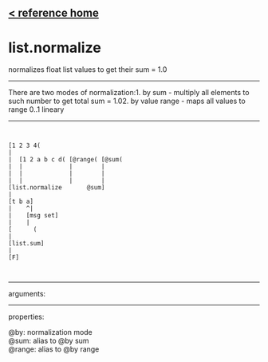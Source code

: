 [< reference home](ceammc_lib.html)
---

# list.normalize


normalizes float list values to get their sum = 1.0

---

There are two modes of normalization:1. by sum - multiply all elements to such number to get total sum = 1.02. by value range - maps all values to range 0..1 lineary<br>


---


```


[1 2 3 4(
|
|  [1 2 a b c d( [@range( [@sum(
|  |             |        |
|  |             |        |
|  |             |        |
[list.normalize       @sum]
|
[t b a]
|    ^|
|    [msg set]
|    |
[      (
|
[list.sum]
|
[F]

            
```

---
arguments:


---
properties:

@by: normalization
            mode<br>
@sum: alias to @by sum<br>
@range: alias to @by range<br>

